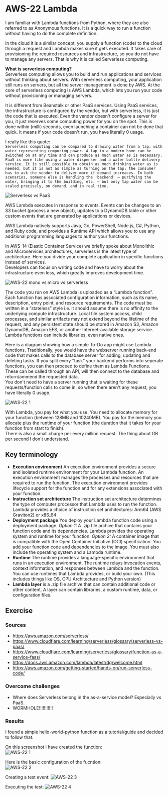 # AWS-22 Lambda
I am familiar with Lambda functions from Python, where they are also referred to as Anonymous functions. It is a quick way to run a function without having to do the complete definition.  
  
In the cloud it is a similar concept, you supply a function (code) to the cloud through a request and Lambda makes sure it gets executed. It takes care of provisioning the required resources and infrastructure, so you do not have to manage any servers. That is why it is called Serverless computing.


**What is serverless computing?**  
Serverless computing allows you to build and run applications and services without thinking about servers. With serverless computing, your application still runs on servers, but all the server management is done by AWS. At the core of serverless computing is AWS Lambda, which lets you run your code without provisioning or managing servers.  
  
It is different from Beanstalk or other PaaS services. Using PaaS services, the infrastructure is configured by the vendor, but with serverless, it is just the code that is executed. Even the vendor doesn't configure a server for you, it just reserves some computing power for you on the spot. This is done within (milli) seconds, even launching a container can not be done that quick. It means if your code doesn't run, you have literally 0 usage. 

I really like this quote:  
`Serverless computing can be compared to drawing water from a tap, with water representing computing power. A tap in a modern home can be switched on at any time and can produce as much water as is necessary. PaaS is more like using a water dispenser and a water bottle delivery service. It is still possible to obtain as much drinking water as is needed, but it is not as simple as turning on the tap; the consumer has to ask the vendor to deliver more if demand increases. In both scenarios, someone else is handling the 'backend' – purifying the water, bringing it to the building, etc. – but only tap water can be scaled precisely, on demand, and in real time.`

![Serverless vs PaaS](../00_includes/CLOUD03/AWS-22_PaaS_vs_Serverless.png)  
  
AWS Lambda executes in response to events. Events can be changes to an S3 bucket (process a new object), updates to a DynamoDB table or other custom events that are generated by applications or devices.  
  
AWS Lambda natively supports Java, Go, PowerShell, Node.js, C#, Python, and Ruby code, and provides a Runtime API which allows you to use any additional programming languages to author your functions. 
  
In AWS-14 (Elastic Container Service) we briefly spoke about Monolithic and Microservices architectures, serverless is the latest type of architecture. Here you divide your complete application in specific functions instead of services.  
Developers can focus on writing code and have to worry about the infrastructure even less, which greatly improves development time.
  
![AWS-22 mono vs micro vs serverless](../00_includes/CLOUD03/AWS-22_micro_vs_serverless.png)  
  
The code you run on AWS Lambda is uploaded as a “Lambda function”. Each function has associated configuration information, such as its name, description, entry point, and resource requirements. The code must be written in a “stateless” style i.e. it should assume there is no affinity to the underlying compute infrastructure. Local file system access, child processes, and similar artifacts may not extend beyond the lifetime of the request, and any persistent state should be stored in Amazon S3, Amazon DynamoDB, Amazon EFS, or another Internet-available storage service. Lambda functions can include libraries, even native ones.  
  
Here is a diagram showing how a simple To-Do app might use Lambda functions. Traditionally, you would have the webserver running back-end code that makes calls to the database server for adding, updating and deleting tasks. If you split every "task" your backend performs into seperate functions, you can then proceed to define them as Lambda Functions.  
These can be called through an API, will then connect to the database and return/ammend the requested data.  
You don't need to have a server running that is waiting for these requests/function calls to come in, so when there aren't any request, you have literally 0 usage.

![AWS-22 1](../00_includes/CLOUD03/AWS-22_webapp.jpg)  
  
With Lambda, you pay for what you use. You need to allocate memory for your function (between 128MB and 10240MB). You pay for the memory you allocate plus the runtime of your function (the duration that it takes for your function from start to finish).  
There is also a small charge per every million request. The thing about GB per second I don't understand.


## Key terminology
- **Execution environment** An execution environment provides a secure and isolated runtime environment for your Lambda function. An execution environment manages the processes and resources that are required to run the function. The execution environment provides lifecycle support for the function and for any extensions associated with your function.
- **Instruction set architecture** The instruction set architecture determines the type of computer processor that Lambda uses to run the function. Lambda provides a choice of instruction set architectures: Arm64 (AWS Graviton2) or x86_64
- **Deployment package** You deploy your Lambda function code using a deployment package. *Option 1:* A .zip file archive that contains your function code and its dependencies. Lambda provides the operating system and runtime for your function. *Option 2:* A container image that is compatible with the Open Container Initiative (OCI) specification. You add your function code and dependencies to the image. You must also include the operating system and a Lambda runtime.
- **Runtime** The runtime provides a language-specific environment that runs in an execution environment. The runtime relays invocation events, context information, and responses between Lambda and the function. You can use runtimes that Lambda provides, or build your own. (This includes things like OS, CPU Architecture and Python version)
- **Lambda layer** is a .zip file archive that can contain additional code or other content. A layer can contain libraries, a custom runtime, data, or configuration files.


## Exercise
### Sources
- https://aws.amazon.com/serverless/
- https://www.cloudflare.com/learning/serverless/glossary/serverless-vs-paas/
- https://www.cloudflare.com/learning/serverless/glossary/function-as-a-service-faas/
- https://docs.aws.amazon.com/lambda/latest/dg/welcome.html
- https://aws.amazon.com/getting-started/hands-on/run-serverless-code/

### Overcome challenges
- Where does Serverless belong in the as-a-service model? Especially vs PaaS.
- WORMHOLE!!!!!!!!!!!

### Results
I found a simple hello-world-python function as a tutorial/guide and decided to follow that.  
  
On this screenshot I have created the function:  
![AWS-22 1](../00_includes/CLOUD03/AWS-22_1.png)  
  
Here is the basic configuration of the fucntion:  
![AWS-22 2](../00_includes/CLOUD03/AWS-22_2.png)  
  
Creating a test event:
![AWS-22 3](../00_includes/CLOUD03/AWS-22_3.png)  
  
Executing the test:
![AWS-22 4](../00_includes/CLOUD03/AWS-22_4.png)  

